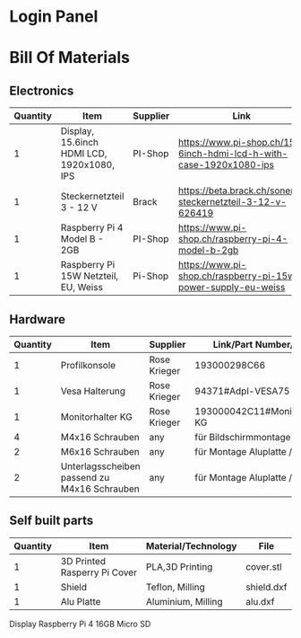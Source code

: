 # Login Panel

# Bill Of Materials

## Electronics
| Quantity | Item | Supplier | Link |
|-|-|-|-|
| 1 |Display, 15.6inch HDMI LCD, 1920x1080, IPS | PI-Shop | https://www.pi-shop.ch/15-6inch-hdmi-lcd-h-with-case-1920x1080-ips|
|1 |Steckernetzteil 3 - 12 V|Brack|https://beta.brack.ch/sonero-steckernetzteil-3-12-v-626419|
|1|Raspberry Pi 4 Model B - 2GB| PI-Shop|https://www.pi-shop.ch/raspberry-pi-4-model-b-2gb|
|1|Raspberry Pi 15W Netzteil, EU, Weiss|Pi-Shop|https://www.pi-shop.ch/raspberry-pi-15w-power-supply-eu-weiss|

## Hardware
| Quantity | Item | Supplier | Link/Part Number/Info |
|-|-|-|-|
|1|Profilkonsole|Rose Krieger|193000298C66|
|1|Vesa Halterung|Rose Krieger|94371#Adpl-VESA75|
|1|Monitorhalter KG|Rose Krieger|193000042C11#MonitorHalter KG|
|4|M4x16 Schrauben|any|für Bildschirmmontage|
|2|M6x16 Schrauben|any|für Montage Aluplatte / Halter|
|2|Unterlagsscheiben passend zu M4x16 Schrauben|any|für Montage Aluplatte / Halter|

## Self built parts
| Quantity | Item | Material/Technology | File |
|-|-|-|-|
|1|3D Printed Rasperry Pi Cover|PLA,3D Printing|cover.stl|
|1|Shield|Teflon, Milling|shield.dxf|
|1|Alu Platte|Aluminium, Milling|alu.dxf|

Display
Raspberry Pi 4
16GB Micro SD
